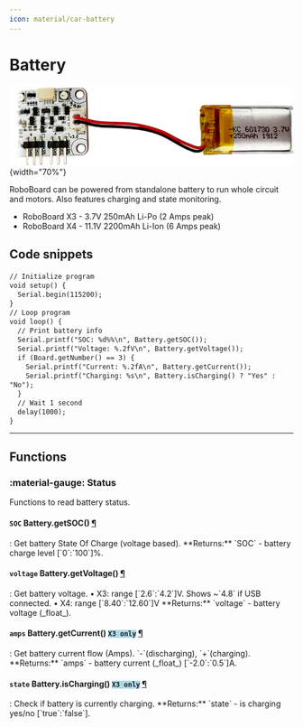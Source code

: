 ```yaml
---
icon: material/car-battery
---
```


# Battery

![RoboBoard X3 Servo motor ports](../../assets/images/roboboard/roboboard-x3-battery.jpg){width="70%"}

RoboBoard can be powered from standalone battery to run whole circuit and motors. Also features charging and state monitoring.

- RoboBoard X3 - 3.7V 250mAh Li-Po (2 Amps peak)
- RoboBoard X4 - 11.1V 2200mAh Li-Ion (6 Amps peak)

## Code snippets

```arduino
// Initialize program
void setup() {
  Serial.begin(115200);
}
// Loop program
void loop() {
  // Print battery info
  Serial.printf("SOC: %d%%\n", Battery.getSOC());
  Serial.printf("Voltage: %.2fV\n", Battery.getVoltage());
  if (Board.getNumber() == 3) {
    Serial.printf("Current: %.2fA\n", Battery.getCurrent());
    Serial.printf("Charging: %s\n", Battery.isCharging() ? "Yes" : "No");
  }
  // Wait 1 second
  delay(1000);
}
```

***

## Functions

### :material-gauge: Status

Functions to read battery status.

<h4 class="apidec" id="getSOC">
<code>SOC</code> <span class="object">Battery</span>.<span class="function">getSOC</span>()
<a class="headerlink" href="#getSOC" title="Permanent link">¶</a></h4>
: Get battery State Of Charge (voltage based).  
**Returns:**  
`SOC` - battery charge level [`0`:`100`]%.  

<h4 class="apidec" id="getVoltage">
<code>voltage</code> <span class="object">Battery</span>.<span class="function">getVoltage</span>()
<a class="headerlink" href="#getVoltage" title="Permanent link">¶</a></h4>
: Get battery voltage.  
• X3: range [`2.6`:`4.2`]V. Shows ~`4.8` if USB connected.  
• X4: range [`8.40`:`12.60`]V  
**Returns:**  
`voltage` - battery voltage (_float_).  

<h4 class="apidec" id="getCurrent">
<code>amps</code> <span class="object">Battery</span>.<span class="function">getCurrent</span>() <code style="background:lightBlue">X3 only</code>
<a class="headerlink" href="#getCurrent" title="Permanent link">¶</a></h4>
: Get battery current flow (Amps). `-`(discharging), `+`(charging).  
**Returns:**  
`amps` - battery current (_float_) [`-2.0`:`0.5`]A.  

<h4 class="apidec" id="isCharging">
<code>state</code> <span class="object">Battery</span>.<span class="function">isCharging</span>() <code style="background:lightBlue">X3 only</code>
<a class="headerlink" href="#isCharging" title="Permanent link">¶</a></h4>
: Check if battery is currently charging.  
**Returns:**  
`state` - is charging yes/no [`true`:`false`].  